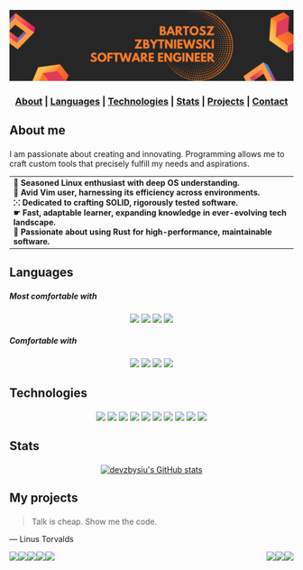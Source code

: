 ![banner](banner.png)

<div align="center">

  <h3>
    <a href="#about">About</a>
    <span> | </span>
    <a href="#languages">Languages</a>
    <span> | </span>
    <a href="#technologies">Technologies</a>
    <span> | </span>
    <a href="#stats">Stats</a>
    <span> | </span>
    <a href="#projects">Projects</a>
    <span> | </span>
    <a href="mailto:bartosz.zbytniewski.dev@gmail.com" alt="Contact me">Contact</a>
  </h3>
</div>

## <p id="about">About me</p>
I am passionate about creating and innovating. Programming allows me to craft custom tools that precisely fulfill my needs and aspirations.

<div align="center">

<table>
  <tr>
    <td align="left">
      <b>
        🐧 Seasoned Linux enthusiast with deep OS understanding.<br>
        🍕 Avid Vim user, harnessing its efficiency across environments.<br>
        ⁙ Dedicated to crafting SOLID, rigorously tested software.<br>
        ☛ Fast, adaptable learner, expanding knowledge in ever-evolving tech landscape.<br>
        🦀 Passionate about using Rust for high-performance, maintainable software.<br>
      </b>
    </td>
  </tr>
</table>

</div>

## <p id="languages">Languages</p>

##### Most comfortable with
<div align="center">
  <img src="https://img.shields.io/badge/-Rust-f2f2f2?style=for-the-badge&logo=Rust&logoColor=000"/>
  <img src="https://img.shields.io/badge/-Shell-f2f2f2?style=for-the-badge&logo=Shell"/>
  <img src="https://img.shields.io/badge/-Java-f2f2f2?style=for-the-badge&logo=Java&logoColor=007396"/>
  <img src="https://img.shields.io/badge/-Dart-f2f2f2?style=for-the-badge&logo=Dart&logoColor=000"/>
</div>

##### Comfortable with
<div align="center">
  <img src="https://img.shields.io/badge/-Kotlin-f2f2f2?style=for-the-badge&logo=Kotlin"/>
  <img src="https://img.shields.io/badge/-JavaScript-f2f2f2?style=for-the-badge&logo=JavaScript"/>
  <img src="https://img.shields.io/badge/-TypeScript-f2f2f2?style=for-the-badge&logo=TypeScript"/>
  <img src="https://img.shields.io/badge/-Python-f2f2f2?style=for-the-badge&logo=Python"/>
</div>

## <p id="technologies">Technologies</p>
<div align="center">
  <img src="https://img.shields.io/badge/-Linux-f2f2f2?style=for-the-badge&logo=Linux&logoColor=000"/>
  <img src="https://img.shields.io/badge/-AWS-f2f2f2?style=for-the-badge&logo=Amazon-AWS&logoColor=F90"/>
  <img src="https://img.shields.io/badge/-Docker-f2f2f2?style=for-the-badge&logo=Docker"/>
  <img src="https://img.shields.io/badge/-Kubernetes-f2f2f2?style=for-the-badge&logo=Kubernetes"/>
  <img src="https://img.shields.io/badge/-React-f2f2f2?style=for-the-badge&logo=React"/>
  <img src="https://img.shields.io/badge/-Node.js-f2f2f2?style=for-the-badge&logo=node.js"/>
  <img src="https://img.shields.io/badge/-Flutter-f2f2f2?style=for-the-badge&logo=flutter&logoColor=blue"/>
  <img src="https://img.shields.io/badge/-Google%20cloud-f2f2f2?style=for-the-badge&logo=google-cloud"/>
  <img src="https://img.shields.io/badge/-Terraform-f2f2f2?style=for-the-badge&logo=terraform&logoColor=purple"/>
  <img src="https://img.shields.io/badge/-Apache%20Kafka-f2f2f2?style=for-the-badge&logo=apachekafka&logoColor=black"/>
</div>

## <p id="stats">Stats</p>

<div align="center">

  [![devzbysiu's GitHub stats](https://stats.quine.sh/devzbysiu/github?theme=light)](https://quine.sh)

</div>

## <p id="my-projects">My projects</p>

> Talk is cheap. Show me the code.

― Linus Torvalds

<a href="https://github.com/devzbysiu/chester">
  <img align="left" src="https://github-readme-stats-five-rho-35.vercel.app/api/pin/?username=devzbysiu&repo=chester" />
</a>

<a href="https://github.com/devzbysiu/je">
  <img align="left" src="https://github-readme-stats-five-rho-35.vercel.app/api/pin/?username=devzbysiu&repo=je" />
</a>

<a href="https://github.com/devzbysiu/cargo-blinc">
  <img align="right" src="https://github-readme-stats-five-rho-35.vercel.app/api/pin/?username=devzbysiu&repo=cargo-blinc" />
</a>

<a href="https://github.com/devzbysiu/dox">
  <img align="left" src="https://github-readme-stats-five-rho-35.vercel.app/api/pin/?username=devzbysiu&repo=dox" />
</a>

<a href="https://github.com/devzbysiu/quizers">
  <img align="right" src="https://github-readme-stats-five-rho-35.vercel.app/api/pin/?username=devzbysiu&repo=quizers" />
</a>

<a href="https://github.com/devzbysiu/transition">
  <img align="left" src="https://github-readme-stats-five-rho-35.vercel.app/api/pin/?username=devzbysiu&repo=transition" />
</a>

<a href="https://github.com/devzbysiu/cleaboard">
  <img align="right" src="https://github-readme-stats-five-rho-35.vercel.app/api/pin/?username=devzbysiu&repo=cleaboard" />
</a>

<a href="https://github.com/devzbysiu/sweetch-bot">
  <img align="left" src="https://github-readme-stats-five-rho-35.vercel.app/api/pin/?username=devzbysiu&repo=sweetch-bot" />
</a>
